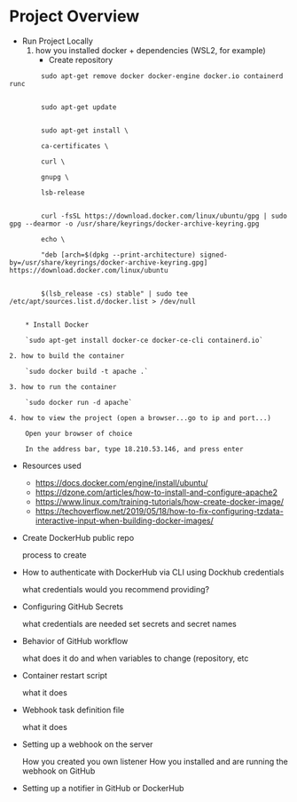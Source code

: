 # Project Overview
* Run Project Locally
	1. how you installed docker + dependencies (WSL2, for example)
		* Create repository

```		
		sudo apt-get remove docker docker-engine docker.io containerd runc
		
	
		sudo apt-get update
			

		sudo apt-get install \
    		
		ca-certificates \

		curl \

		gnupg \

		lsb-release
		
		
		curl -fsSL https://download.docker.com/linux/ubuntu/gpg | sudo gpg --dearmor -o /usr/share/keyrings/docker-archive-keyring.gpg
		
		echo \
  		
		"deb [arch=$(dpkg --print-architecture) signed-by=/usr/share/keyrings/docker-archive-keyring.gpg] https://download.docker.com/linux/ubuntu 
  		
		
		$(lsb_release -cs) stable" | sudo tee /etc/apt/sources.list.d/docker.list > /dev/null
	
```	
		* Install Docker
	
		`sudo apt-get install docker-ce docker-ce-cli containerd.io`

	2. how to build the container

		`sudo docker build -t apache .`

	3. how to run the container

		`sudo docker run -d apache`

	4. how to view the project (open a browser...go to ip and port...)

		Open your browser of choice

		In the address bar, type 18.210.53.146, and press enter


* Resources used
  * https://docs.docker.com/engine/install/ubuntu/
  * https://dzone.com/articles/how-to-install-and-configure-apache2 
  * https://www.linux.com/training-tutorials/how-create-docker-image/
  * https://techoverflow.net/2019/05/18/how-to-fix-configuring-tzdata-interactive-input-when-building-docker-images/

* Create DockerHub public repo

    process to create

* How to authenticate with DockerHub via CLI using Dockhub credentials

    what credentials would you recommend providing?

* Configuring GitHub Secrets

    what credentials are needed
    set secrets and secret names

* Behavior of GitHub workflow

    what does it do and when
    variables to change (repository, etc



* Container restart script

    what it does

* Webhook task definition file

    what it does

* Setting up a webhook on the server

    How you created you own listener
    How you installed and are running the webhook on GitHub

* Setting up a notifier in GitHub or DockerHub
